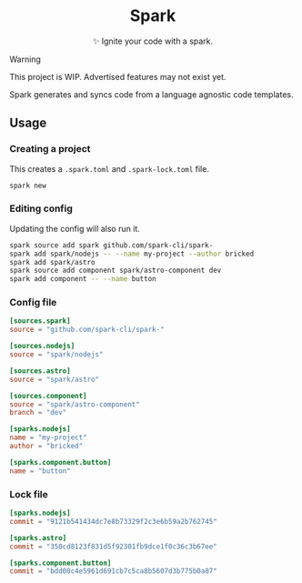 <div align="center">
  
  # Spark
  :sparkles: Ignite your code with a spark.
</div>

> [!WARNING]  
> This project is WIP. Advertised features may not exist yet.

Spark generates and syncs code from a language agnostic code templates.

## Usage

### Creating a project

This creates a `.spark.toml` and `.spark-lock.toml` file.
```sh
spark new
```

### Editing config

Updating the config will also run it.
```sh
spark source add spark github.com/spark-cli/spark-
spark add spark/nodejs -- --name my-project --author bricked
spark add spark/astro
spark source add component spark/astro-component dev
spark add component -- --name button
```

### Config file

```toml
[sources.spark]
source = "github.com/spark-cli/spark-"

[sources.nodejs]
source = "spark/nodejs"

[sources.astro]
source = "spark/astro"

[sources.component]
source = "spark/astro-component"
branch = "dev"

[sparks.nodejs]
name = "my-project"
author = "bricked"

[sparks.component.button]
name = "button"
```

### Lock file

```toml
[sparks.nodejs]
commit = "9121b541434dc7e8b73329f2c3e6b59a2b762745"

[sparks.astro]
commit = "350cd8123f831d5f92301fb9dce1f0c36c3b67ee"

[sparks.component.button]
commit = "bdd00c4e5961d691cb7c5ca8b5607d3b775b0a87"
```
